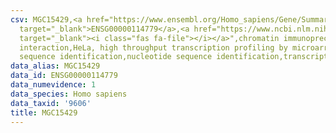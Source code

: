 ```yaml
---
csv: MGC15429,<a href="https://www.ensembl.org/Homo_sapiens/Gene/Summary?db=core;g=ENSG00000114779"
  target="_blank">ENSG00000114779</a>,<a href="https://www.ncbi.nlm.nih.gov/pubmed/17216044"
  target="_blank"><i class="fas fa-file"></i></a>",chromatin immunoprecipitation assay,direct
  interaction,HeLa, high throughput transcription profiling by microarray,nucleotide
  sequence identification,nucleotide sequence identification,transcriptional regulation,
data_alias: MGC15429
data_id: ENSG00000114779
data_numevidence: 1
data_species: Homo sapiens
data_taxid: '9606'
title: MGC15429
---
```

